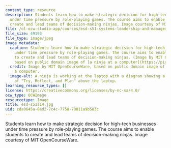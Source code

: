```yaml
---
content_type: resource
description: Students learn how to make strategic decision for high-tech businesses
  under time pressure by role-playing games. The course aims to enable students to
  create and lead teams of decision-making ninjas. Image courtesy of MIT OpenCourseWare.
file: /ol-ocw-studio-app/courses/esd-s51-systems-leadership-and-management-praxis-summer-2014/cda9645a8ad27c4c775878011a9b583c_esd-s51s14.jpg
file_size: 49193
file_type: image/jpeg
image_metadata:
  caption: Students learn how to make strategic decision for high-tech businesses
    under time pressure by role-playing games. The course aims to enable students
    to create and lead teams of decision-making ninjas. (Image by MIT OpenCourseWare,
    based on public domain image of [a ninja at a computer](https://pixabay.com/p-155848/?no_redirect).)
  credit: Image by MIT OpenCourseWare, based on public domain image of a ninja at
    a computer.
  image-alt: A ninja is working at the laptop with a diagram showing a feedback loop
    of "Try, Reflect, and Plan" above the laptop.
learning_resource_types: []
license: https://creativecommons.org/licenses/by-nc-sa/4.0/
ocw_type: OCWImage
resourcetype: Image
title: esd-s51s14.jpg
uid: cda9645a-8ad2-7c4c-7758-78011a9b583c
---
```

Students learn how to make strategic decision for high-tech businesses under time pressure by role-playing games. The course aims to enable students to create and lead teams of decision-making ninjas. Image courtesy of MIT OpenCourseWare.